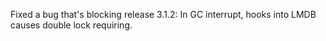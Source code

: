 Fixed a bug that's blocking release 3.1.2: In GC interrupt, hooks into LMDB
causes double lock requiring.
